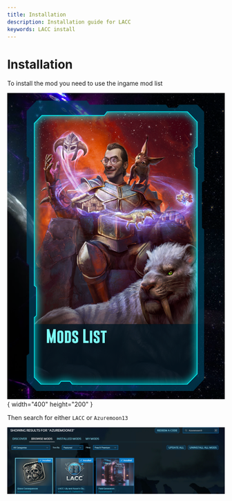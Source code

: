 ```yaml
---
title: Installation
description: Installation guide for LACC
keywords: LACC install
---
```


# Installation

To install the mod you need to use the ingame mod list

![Ingame Mod list](ModList.png){ width="400" height="200" }

Then search for either `LACC` or `Azuremoon13`

![Search results](SearchResults.png)

